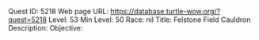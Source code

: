 Quest ID: 5218
Web page URL: https://database.turtle-wow.org/?quest=5218
Level: 53
Min Level: 50
Race: nil
Title: Felstone Field Cauldron
Description: 
Objective: 
